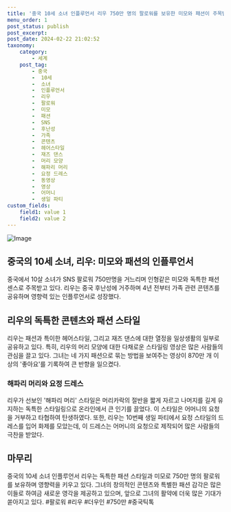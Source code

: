 ```yaml
---
title: '중국 10세 소녀 인플루언서 리우 750만 명의 팔로워를 보유한 미모와 패션이 주목받는 이유'
menu_order: 1
post_status: publish
post_excerpt: 
post_date: 2024-02-22 21:02:52
taxonomy:
    category:
        - 세계
    post_tag:
        - 중국
        -  10세
        -  소녀
        -  인플루언서
        -  리우
        -  팔로워
        -  미모
        -  패션
        -  SNS
        -  후난성
        -  가족
        -  콘텐츠
        -  헤어스타일
        -  재즈 댄스
        -  머리 모양
        -  해파리 머리
        -  요정 드레스
        -  동영상
        -  영상
        -  어머니
        -  생일 파티
custom_fields:
    field1: value 1
    field2: value 2
---
```


![Image](https://imgnews.pstatic.net/image/014/2024/02/22/0005145714_001_20240222055301954.jpg?type=w647)

## 중국의 10세 소녀, 리우: 미모와 패션의 인플루언서
중국에서 10살 소녀가 SNS 팔로워 750만명을 거느리며 인형같은 미모와 독특한 패션 센스로 주목받고 있다. 리우는 중국 후난성에 거주하며 4년 전부터 가족 관련 콘텐츠를 공유하며 영향력 있는 인플루언서로 성장했다.
## 리우의 독특한 콘텐츠와 패션 스타일
리우는 패션과 특이한 헤어스타일, 그리고 재즈 댄스에 대한 열정을 일상생활의 일부로 공유하고 있다. 특히, 리우의 머리 모양에 대한 다채로운 스타일링 영상은 많은 사람들의 관심을 끌고 있다. 그녀는 네 가지 패션으로 묶는 방법을 보여주는 영상이 870만 개 이상의 '좋아요'를 기록하여 큰 반향을 일으켰다.
### 해파리 머리와 요정 드레스
리우가 선보인 '해파리 머리' 스타일은 머리카락의 절반을 짧게 자르고 나머지를 길게 유지하는 독특한 스타일링으로 온라인에서 큰 인기를 끌었다. 이 스타일은 어머니의 요청을 거부하고 타협하여 탄생하였다. 또한, 리우는 10번째 생일 파티에서 요정 스타일의 드레스를 입어 화제를 모았는데, 이 드레스는 어머니의 요청으로 제작되어 많은 사람들의 극찬을 받았다.
## 마무리
중국의 10세 소녀 인플루언서 리우는 독특한 패션 스타일과 미모로 750만 명의 팔로워를 보유하며 영향력을 키우고 있다. 그녀의 창의적인 콘텐츠와 특별한 패션 감각은 많은 이들로 하여금 새로운 영각을 제공하고 있으며, 앞으로 그녀의 활약에 더욱 많은 기대가 쏟아지고 있다. #팔로워 #리우 #더우인 #750만 #중국틱톡
